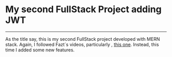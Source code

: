 # My second FullStack Project adding JWT

---

As the title say, this is my second FullStack project developed with MERN stack. Again, I followed Fazt´s videos, particularly , [this one](https://www.youtube.com/watch?v=lV7mxivGX_I&t=1954s). Instead, this time I added some new features.
